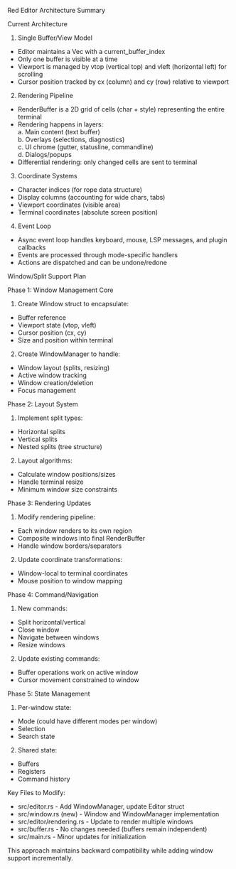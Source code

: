 Red Editor Architecture Summary

Current Architecture

1. Single Buffer/View Model

- Editor maintains a Vec<Buffer> with a current_buffer_index
- Only one buffer is visible at a time
- Viewport is managed by vtop (vertical top) and vleft (horizontal left) for scrolling
- Cursor position tracked by cx (column) and cy (row) relative to viewport  


2. Rendering Pipeline

- RenderBuffer is a 2D grid of cells (char + style) representing the entire terminal
- Rendering happens in layers:  
  a. Main content (text buffer)  
  b. Overlays (selections, diagnostics)  
  c. UI chrome (gutter, statusline, commandline)  
  d. Dialogs/popups
- Differential rendering: only changed cells are sent to terminal  


3. Coordinate Systems

- Character indices (for rope data structure)
- Display columns (accounting for wide chars, tabs)
- Viewport coordinates (visible area)
- Terminal coordinates (absolute screen position)  


4. Event Loop

- Async event loop handles keyboard, mouse, LSP messages, and plugin callbacks
- Events are processed through mode-specific handlers
- Actions are dispatched and can be undone/redone  


Window/Split Support Plan

Phase 1: Window Management Core

1. Create Window struct to encapsulate:

- Buffer reference
- Viewport state (vtop, vleft)
- Cursor position (cx, cy)
- Size and position within terminal

2. Create WindowManager to handle:

- Window layout (splits, resizing)
- Active window tracking
- Window creation/deletion
- Focus management  


Phase 2: Layout System

1. Implement split types:

- Horizontal splits
- Vertical splits
- Nested splits (tree structure)

2. Layout algorithms:

- Calculate window positions/sizes
- Handle terminal resize
- Minimum window size constraints  


Phase 3: Rendering Updates

1. Modify rendering pipeline:

- Each window renders to its own region
- Composite windows into final RenderBuffer
- Handle window borders/separators

2. Update coordinate transformations:

- Window-local to terminal coordinates
- Mouse position to window mapping  


Phase 4: Command/Navigation

1. New commands:

- Split horizontal/vertical
- Close window
- Navigate between windows
- Resize windows

2. Update existing commands:

- Buffer operations work on active window
- Cursor movement constrained to window  


Phase 5: State Management

1. Per-window state:

- Mode (could have different modes per window)
- Selection
- Search state

2. Shared state:

- Buffers
- Registers
- Command history  


Key Files to Modify:

- src/editor.rs - Add WindowManager, update Editor struct
- src/window.rs (new) - Window and WindowManager implementation
- src/editor/rendering.rs - Update to render multiple windows
- src/buffer.rs - No changes needed (buffers remain independent)
- src/main.rs - Minor updates for initialization  


This approach maintains backward compatibility while adding window support incrementally.
